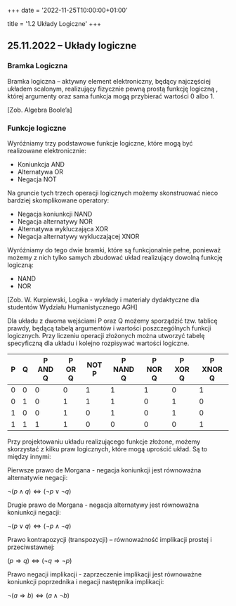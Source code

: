 +++
date = '2022-11-25T10:00:00+01:00'

title = '1.2 Układy Logiczne'
+++

## 25.11.2022 – Układy logiczne

### Bramka Logiczna

Bramka logiczna – aktywny element elektroniczny, będący najczęściej układem scalonym, realizujący fizycznie pewną prostą funkcję logiczną , której argumenty oraz sama funkcja mogą przybierać wartości 0 albo 1. 

[Zob. Algebra Boole’a]

### Funkcje logiczne

Wyróżniamy trzy podstawowe funkcje logiczne, które mogą być realizowane elektronicznie:
- Koniunkcja AND
- Alternatywa OR
- Negacja NOT

Na gruncie tych trzech operacji logicznych możemy skonstruować nieco bardziej skomplikowane operatory:
- Negacja koniunkcji NAND
- Negacja alternatywy NOR
- Alternatywa wykluczająca XOR
- Negacja alternatywy wykluczającej XNOR

Wyróżniamy do tego dwie bramki, które są funkcjonalnie pełne, ponieważ możemy z nich tylko samych zbudować układ realizujący dowolną funkcję logiczną:
- NAND
- NOR


[Zob. W. Kurpiewski, Logika - wykłady i materiały dydaktyczne dla studentów Wydziału Humanistycznego AGH]

Dla układu z dwoma wejściami P oraz Q możemy sporządzić tzw. tablicę prawdy, będącą tabelą argumentów i wartości poszczególnych funkcji logicznych. Przy liczeniu operacji złożonych można utworzyć tabelę specyficzną dla układu i kolejno rozpisywać wartości logiczne.

| P   | Q   | P  AND Q | P OR  Q | NOT P | P NAND Q | P NOR Q | P XOR Q | P XNOR Q |
| --- | --- | -------- | ------- | ----- | -------- | ------- | ------- | -------- |
| 0   | 0   | 0        | 0       | 1     | 1        | 1       | 0       | 1        |
| 0   | 1   | 0        | 1       | 1     | 1        | 0       | 1       | 0        |
| 1   | 0   | 0        | 1       | 0     | 1        | 0       | 1       | 0        |
| 1   | 1   | 1        | 1       | 0     | 0        | 0       | 0       | 1        |

Przy projektowaniu układu realizującego funkcje złożone, możemy skorzystać z kilku praw logicznych, które mogą uprościć układ. Są to między innymi:

Pierwsze prawo de Morgana - negacja koniunkcji jest równoważna alternatywie negacji:
    
$\lnot\left(p\land q\right)\Longleftrightarrow(\lnot p\vee\lnot q)$

Drugie prawo de Morgana - negacja alternatywy jest równoważna koniunkcji negacji:

$\lnot\left(p\vee q\right)\Longleftrightarrow(\lnot p\land\lnot q)$

Prawo kontrapozycji (transpozycji) – równoważność implikacji prostej i przeciwstawnej:

$\left(p\Rightarrow q\right)\Longleftrightarrow\left(\lnot q\Rightarrow\lnot p\right)$

Prawo negacji implikacji - zaprzeczenie implikacji jest równoważne koniunkcji poprzednika i negacji następnika implikacji:

$\lnot\left(a\Longrightarrow b\right)\Longleftrightarrow(a\land\lnot b)$

